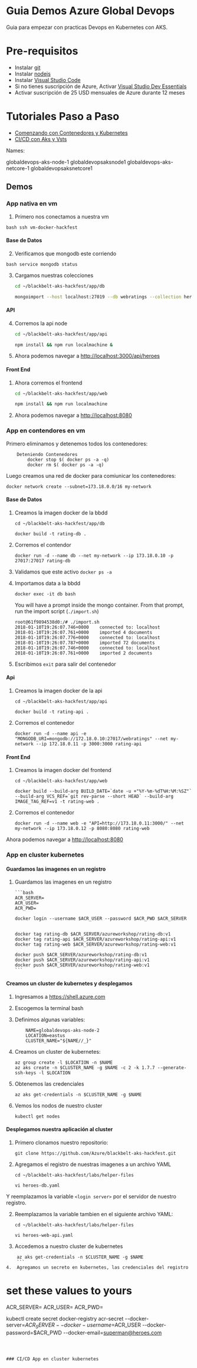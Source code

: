 # Guia Demos Azure Global Devops 

Guia para empezar con practicas Devops en Kubernetes con AKS.

# Pre-requisitos

*	Instalar [git](https://git-scm.com/downloads)
*	Instalar [nodejs](https://nodejs.org/es/download/)
*	Instalar [Visual Studio Code](https://code.visualstudio.com/download)
*	Si no tienes suscripción de Azure, Activar [Visual Studio Dev Essentials](https://www.visualstudio.com/es/dev-essentials/)
*	Activar suscripción de 25 USD mensuales de Azure durante 12 meses

# Tutoriales Paso a Paso

*  [Comenzando con Contenedores y Kubernetes](https://github.com/Azure/blackbelt-aks-hackfest/tree/master/labs/day1-labs
)
* [CI/CD con Aks y Vsts ](https://almvm.azurewebsites.net/labs/vstsextend/kubernetes/)

Names:

globaldevops-aks-node-1
globaldevopsaksnode1
globaldevops-aks-netcore-1
globaldevopsaksnetcore1

## Demos 

### App nativa en vm 

1. Primero nos conectamos a nuestra vm

```bash ssh vm-docker-hackfest ```


#### Base de Datos
2. Verificamos que mongodb este corriendo

```bash service mongodb status ```

3. Cargamos nuestras colecciones

    ```bash
    cd ~/blackbelt-aks-hackfest/app/db

    mongoimport --host localhost:27019 --db webratings --collection heroes --file ./heroes.json --jsonArray && mongoimport --host localhost:27019 --db webratings --collection ratings --file ./ratings.json --jsonArray && mongoimport --host localhost:27019 --db webratings --collection sites --file ./sites.json --jsonArray
    ```


#### API
4.  Corremos la api node

    ```bash
    cd ~/blackbelt-aks-hackfest/app/api

    npm install && npm run localmachine &
    ```

5.  Ahora podemos navegar a <http://localhost:3000/api/heroes>


#### Front End

1.  Ahora corremos el frontend 

    ```bash
    cd ~/blackbelt-aks-hackfest/app/web

    npm install && npm run localmachine
    ```

1.  Ahora podemos navegar a <http://localhost:8080>

### App en contendores en vm 

Primero eliminamos y detenemos todos los contenedores:

```
    Deteniendo Contenedores
        docker stop $( docker ps -a -q)
        docker rm $( docker ps -a -q)
```

Luego creamos una red de docker para comiunicar los contenedores:
```
docker network create --subnet=173.18.0.0/16 my-network
```

#### Base de Datos

1.  Creamos la imagen docker de la bbdd

    ```
    cd ~/blackbelt-aks-hackfest/app/db

    docker build -t rating-db .
    ```
2.  Corremos el contendor

    ```
    docker run -d --name db --net my-network --ip 173.18.0.10 -p 27017:27017 rating-db
    ```

3. Validamos que este activo `docker ps -a`

4. Importamos data a la bbdd

    ```
    docker exec -it db bash
    ```

    You will have a prompt inside the mongo container. From that prompt, run the import script (`./import.sh`)

    ```
    root@61f9894538d0:/# ./import.sh
    2018-01-10T19:26:07.746+0000	connected to: localhost
    2018-01-10T19:26:07.761+0000	imported 4 documents
    2018-01-10T19:26:07.776+0000	connected to: localhost
    2018-01-10T19:26:07.787+0000	imported 72 documents
    2018-01-10T19:26:07.746+0000	connected to: localhost
    2018-01-10T19:26:07.761+0000	imported 2 documents
    ```

5. Escribimos `exit` para salir del contenedor

#### Api

1.  Creamos la imagen docker de la api

    ```
    cd ~/blackbelt-aks-hackfest/app/api

    docker build -t rating-api .
    ```

2.  Corremos el contenedor

    ```
    docker run -d --name api -e "MONGODB_URI=mongodb://172.18.0.10:27017/webratings" --net my-network --ip 172.18.0.11 -p 3000:3000 rating-api
    ```

#### Front End

1.  Creamos la imagen docker del frontend

    ```
    cd ~/blackbelt-aks-hackfest/app/web
    
    docker build --build-arg BUILD_DATE=`date -u +"%Y-%m-%dT%H:%M:%SZ"` --build-arg VCS_REF=`git rev-parse --short HEAD` --build-arg IMAGE_TAG_REF=v1 -t rating-web .
    ```

2.  Corremos el contenedor

    ```
    docker run -d --name web -e "API=http://173.18.0.11:3000/" --net my-network --ip 173.18.0.12 -p 8080:8080 rating-web
    ```

Ahora podemos navegar a <http://localhost:8080>

### App en cluster kubernetes 

#### Guardamos las imagenes en un registro
1.  Guardamos las imagenes en un registro

        ```bash
        ACR_SERVER=
        ACR_USER=
        ACR_PWD=

        docker login --username $ACR_USER --password $ACR_PWD $ACR_SERVER


        docker tag rating-db $ACR_SERVER/azureworkshop/rating-db:v1
        docker tag rating-api $ACR_SERVER/azureworkshop/rating-api:v1
        docker tag rating-web $ACR_SERVER/azureworkshop/rating-web:v1

        docker push $ACR_SERVER/azureworkshop/rating-db:v1
        docker push $ACR_SERVER/azureworkshop/rating-api:v1
        docker push $ACR_SERVER/azureworkshop/rating-web:v1
        ```

#### Creamos un cluster de kubernetes y desplegamos

1.  Ingresamos a <https://shell.azure.com>
2.  Escogemos la terminal bash
3.  Definimos algunas variables:
    ```
        NAME=globaldevops-aks-node-2
        LOCATION=eastus
        CLUSTER_NAME="${NAME//_}"
    ```

4.  Creamos un cluster de kubernetes:
    ```
    az group create -l $LOCATION -n $NAME
    az aks create -n $CLUSTER_NAME -g $NAME -c 2 -k 1.7.7 --generate-ssh-keys -l $LOCATION
    ```

5.  Obtenemos las credenciales
    ```
    az aks get-credentials -n $CLUSTER_NAME -g $NAME
    ```

6.  Vemos los nodos de nuestro cluster
    ```
    kubectl get nodes
    ```

#### Desplegamos nuestra aplicación al cluster

1.  Primero clonamos nuestro repositorio:
    ```
    git clone https://github.com/Azure/blackbelt-aks-hackfest.git
    ```

1.  Agregamos el registro de nuestras imagenes a un archivo YAML

    ```
    cd ~/blackbelt-aks-hackfest/labs/helper-files

    vi heroes-db.yaml
    ```

Y reemplazamos la variable ```<login server>``` por el servidor de nuestro registro.

2. Reemplazamos la variable tambien en el siguiente archivo YAML:

    ```
    cd ~/blackbelt-aks-hackfest/labs/helper-files

    vi heroes-web-api.yaml
    ```
3.  Accedemos a nuestro cluster de kubernetes

```
    az aks get-credentials -n $CLUSTER_NAME -g $NAME
    ```
4.  Agregamos un secreto en kubernetes, las credenciales del registro

```
# set these values to yours

ACR_SERVER=
ACR_USER=
ACR_PWD=

kubectl create secret docker-registry acr-secret --docker-server=$ACR_SERVER --docker-username=$ACR_USER --docker-password=$ACR_PWD --docker-email=superman@heroes.com
```



### CI/CD App en cluster kubernetes 


